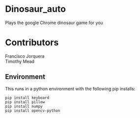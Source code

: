 # Dinosaur_auto
Plays the google Chrome dinosaur game for you

# Contributors
Francisco Jorquera  
Timothy Mead

## Environment
This runs in a python environment with the following pip installs:
```
pip install keyboard
pip install pillow
pip install numpy
pip install opencv-python
```
